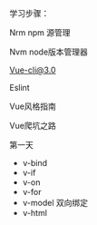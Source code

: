 学习步骤：

Nrm npm 源管理

Nvm node版本管理器

[Vue-cli@3.0](mailto:Vue-cli@3.0)

Eslint

Vue风格指南

Vue爬坑之路





第一天

* v-bind
* v-if
* v-on
* v-for
* v-model 双向绑定
* v-html